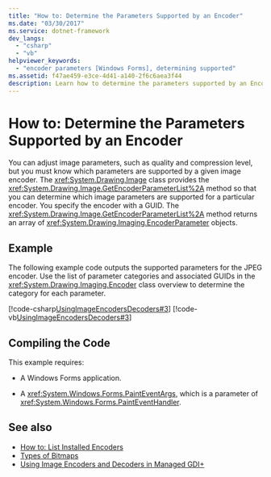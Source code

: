 ```yaml
---
title: "How to: Determine the Parameters Supported by an Encoder"
ms.date: "03/30/2017"
ms.service: dotnet-framework
dev_langs: 
  - "csharp"
  - "vb"
helpviewer_keywords: 
  - "encoder parameters [Windows Forms], determining supported"
ms.assetid: f47ae459-e3ce-4d41-a140-2f6c6aea3f44
description: Learn how to determine the parameters supported by an Encoder using the GetEncoderParameterList method provided by the Image class.
---
```

# How to: Determine the Parameters Supported by an Encoder

You can adjust image parameters, such as quality and compression level, but you must know which parameters are supported by a given image encoder. The <xref:System.Drawing.Image> class provides the <xref:System.Drawing.Image.GetEncoderParameterList%2A> method so that you can determine which image parameters are supported for a particular encoder. You specify the encoder with a GUID. The <xref:System.Drawing.Image.GetEncoderParameterList%2A> method returns an array of <xref:System.Drawing.Imaging.EncoderParameter> objects.

## Example

The following example code outputs the supported parameters for the JPEG encoder. Use the list of parameter categories and associated GUIDs in the <xref:System.Drawing.Imaging.Encoder> class overview to determine the category for each parameter.

[!code-csharp[UsingImageEncodersDecoders#3](~/samples/snippets/csharp/VS_Snippets_Winforms/UsingImageEncodersDecoders/CS/Form1.cs#3)]
[!code-vb[UsingImageEncodersDecoders#3](~/samples/snippets/visualbasic/VS_Snippets_Winforms/UsingImageEncodersDecoders/VB/Form1.vb#3)]

## Compiling the Code

This example requires:

- A Windows Forms application.

- A <xref:System.Windows.Forms.PaintEventArgs>, which is a parameter of <xref:System.Windows.Forms.PaintEventHandler>.

## See also

- [How to: List Installed Encoders](how-to-list-installed-encoders.md)
- [Types of Bitmaps](types-of-bitmaps.md)
- [Using Image Encoders and Decoders in Managed GDI+](using-image-encoders-and-decoders-in-managed-gdi.md)
